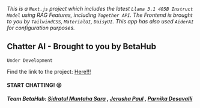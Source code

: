 _This is a `Next.js` project which includes the latest `Llama 3.1 405B Instruct Model` using RAG Features, including `Together API`. The Frontend is brought to you by `TailwindCSS`, `MaterialUI`, `DaisyUI`. This app has also used `AiderAI` for configuration purposes._

## Chatter AI - Brought to you by BetaHub

`Under Development`

Find the link to the project:  [Here!!!](https://betahub-chatter-ai.vercel.app)


#### START CHATTING! 😜

**_Team BetaHub: [Sidratul Muntaha Sara](https://github.com/sidratulmuntahasara) , [Jerusha Paul](https://github.com/JerushaPaul31) , [Parnika Desavalli](https://github.com/parnika47)_**
